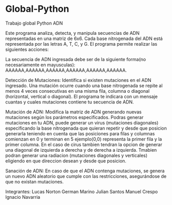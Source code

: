 # Global-Python
Trabajo global Python ADN

Este programa analiza, detecta, y manipula secuencias de ADN representadas en una matriz de 6x6. Cada base nitrogenada del ADN está representada por las letras A, T, C, y G. El programa permite realizar las siguientes acciones:

La secuencia de ADN ingresada debe ser de la siguiente forma(no necesariamente en mayusculas): AAAAAA,AAAAAA,AAAAAA,AAAAAA,AAAAAA,AAAAAA.

Detección de Mutaciones: Identifica si existen mutaciones en el ADN ingresado. Una mutación ocurre cuando una base nitrogenada se repite al menos 4 veces consecutivas en una misma fila, columna o diagonal (horizontal, vertical o diagonal).
El programa te indicara con un mensaje cuantas y cuales mutaciones contiene tu secuencia de ADN.

Mutación de ADN: Modifica la matriz de ADN generando nuevas mutaciones según los parámetros especificados.
Podras generar mutaciones en tu ADN, puede generar un virus (mutaciones diagonales) especificando la base nitrogenada que quieran repetir y desde que posicion generarla teniendo en cuenta que las posiciones para filas y columnas comienzan en 0 y terminan en 5 ejemplo(0,0) representa la primer fila y la primer columna.
En el caso de cirus tambien tendran la opcion de generar una diagonal de izquierda a derecha y de derecha a izquierda.
Tmabien podran generar una radiacion (mutaciones diagonales y verticales) eligiendo en que direccion desean y desde que posicion.

Sanación de ADN: En caso de que el ADN contenga mutaciones, se genera un nuevo ADN aleatorio que cumple con las restricciones, asegurándose de que no existan mutaciones.

Integrantes: 
Lucas Norton
German Marino
Julian Santos
Manuel Crespo
Ignacio Navarria
